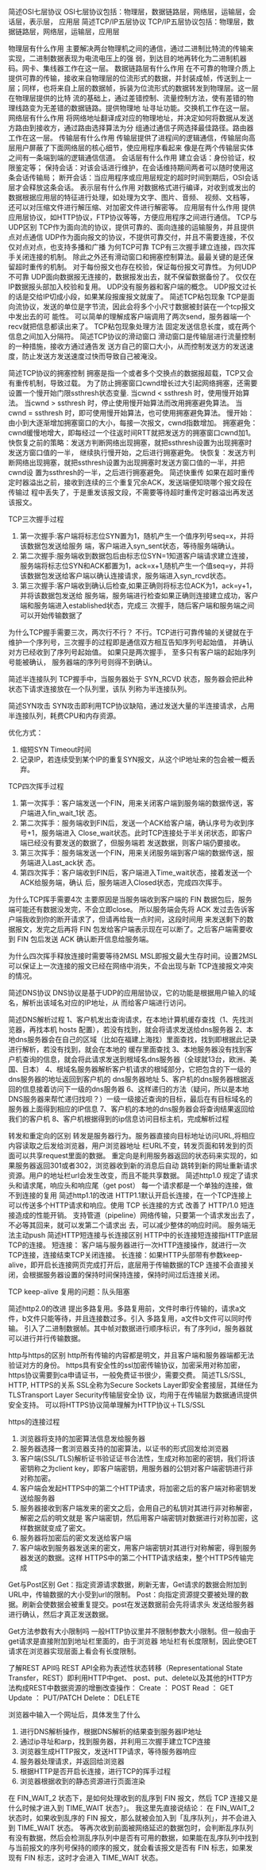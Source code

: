 简述OSI七层协议
OSI七层协议包括：物理层，数据链路层，网络层，运输层，会话层，表示层， 应用层
简述TCP/IP五层协议
TCP/IP五层协议包括：物理层，数据链路层，网络层，运输层，应用层

物理层有什么作用
主要解决两台物理机之间的通信，通过二进制比特流的传输来实现，二进制数据表现为电流电压上的强
弱，到达目的地再转化为二进制机器码。网卡、集线器工作在这一层。
数据链路层有什么作用
在不可靠的物理介质上提供可靠的传输，接收来自物理层的位流形式的数据，并封装成帧，传送到上一
层；同样，也将来自上层的数据帧，拆装为位流形式的数据转发到物理层。这一层在物理层提供的比特
流的基础上，通过差错控制、流量控制方法，使有差错的物理线路变为无差错的数据链路。提供物理地
址寻址功能。交换机工作在这一层。
网络层有什么作用
将网络地址翻译成对应的物理地址，并决定如何将数据从发送方路由到接收方，通过路由选择算法为分
组通过通信子网选择最佳路径。路由器工作在这一层。
传输层有什么作用
传输层提供了进程间的逻辑通信，传输层向高层用户屏蔽了下面网络层的核心细节，使应用程序看起来
像是在两个传输层实体之间有一条端到端的逻辑通信信道。
会话层有什么作用
建立会话：身份验证，权限鉴定等；
保持会话：对该会话进行维护，在会话维持期间两者可以随时使用这条会话传输局；
断开会话：当应用程序或应用层规定的超时时间到期后，OSI会话层才会释放这条会话。
表示层有什么作用
对数据格式进行编译，对收到或发出的数据根据应用层的特征进行处理，如处理为文字、图片、音频、
视频、文档等，还可以对压缩文件进行解压缩、对加密文件进行解密等。
应用层有什么作用
提供应用层协议，如HTTP协议，FTP协议等等，方便应用程序之间进行通信。
TCP与UDP区别
TCP作为面向流的协议，提供可靠的、面向连接的运输服务，并且提供点对点通信
UDP作为面向报文的协议，不提供可靠交付，并且不需要连接，不仅仅对点对点，也支持多播和广播
为何TCP可靠
TCP有三次握手建立连接，四次挥手关闭连接的机制。
除此之外还有滑动窗口和拥塞控制算法。最最关键的是还保留超时重传的机制。
对于每份报文也存在校验，保证每份报文可靠性。
为何UDP不可靠
UDP面向数据报无连接的，数据报发出去，就不保留数据备份了。
仅仅在IP数据报头部加入校验和复用。
UDP没有服务器和客户端的概念。
UDP报文过长的话是交给IP切成小段，如果某段报废报文就废了。
简述TCP粘包现象
TCP是面向流协议，发送的单位是字节流，因此会将多个小尺寸数据被封装在一个tcp报文中发出去的可
能性。
可以简单的理解成客户端调用了两次send，服务器端一个recv就把信息都读出来了。
TCP粘包现象处理方法
固定发送信息长度，或在两个信息之间加入分隔符。
简述TCP协议的滑动窗口
滑动窗口是传输层进行流量控制的一种措施，接收方通过通告发
送方自己的窗口大小，从而控制发送方的发送速度，防止发送方发送速度过快而导致自己被淹没。

简述TCP协议的拥塞控制
拥塞是指一个或者多个交换点的数据报超载，TCP又会有重传机制，导致过载。
为了防止拥塞窗口cwnd增长过大引起网络拥塞，还需要设置一个慢开始门限ssthresh状态变量. 当cwnd < ssthresh 时，使用慢开始算法。
当cwnd > ssthresh 时，停止使用慢开始算法而改用拥塞避免算法。
当cwnd = ssthresh 时，即可使用慢开始算法，也可使用拥塞避免算法。
慢开始：由小到大逐渐增加拥塞窗口的大小，每接一次报文，cwnd指数增加。
拥塞避免：cwnd缓慢地增大，即每经过一个往返时间RTT就把发送方的拥塞窗口cwnd加1。
快恢复之前的策略：发送方判断网络出现拥塞，就把ssthresh设置为出现拥塞时发送方窗口值的一半，
继续执行慢开始，之后进行拥塞避免。
快恢复：发送方判断网络出现拥塞，就把ssthresh设置为出现拥塞时发送方窗口值的一半，并把cwnd设
置为ssthresh的一半，之后进行拥塞避免。
简述快重传
如果在超时重传定时器溢出之前，接收到连续的三个重复冗余ACK，发送端便知晓哪个报文段在传输过
程中丢失了，于是重发该报文段，不需要等待超时重传定时器溢出再发送该报文。

TCP三次握手过程
1. 第一次握手:客户端将标志位SYN置为1，随机产生一个值序列号seq=x，并将该数据包发送给服务
端，客户端进入syn_sent状态，等待服务端确认。
2. 第二次握手:服务端收到数据包后由标志位SYN=1知道客户端请求建立连接，服务端将标志位SYN和ACK都置为1，ack=x+1,随机产生一个值seq=y，并将该数据包发送给客户端以确认连接请求，服务端进入syn_rcvd状态。
3. 第三次握手:客户端收到确认后检查,如果正确则将标志位ACK为1，ack=y+1，并将该数据包发送给
服务端，服务端进行检查如果正确则连接建立成功，客户端和服务端进入established状态，完成三
次握手，随后客户端和服务端之间可以开始传输数据了

为什么TCP握手需要三次，两次行不行？
不行。TCP进行可靠传输的关键就在于维护一个序列号，三次握手的过程即是通信双方相互告知序列号起始值， 并确认对方已经收到了序列号起始值。
如果只是两次握手， 至多只有客户端的起始序列号能被确认， 服务器端的序列号则得不到确认。

简述半连接队列
TCP握手中，当服务器处于 SYN_RCVD 状态，服务器会把此种状态下请求连接放在一个队列里，该队
列称为半连接队列。

简述SYN攻击
SYN攻击即利用TCP协议缺陷，通过发送大量的半连接请求，占用半连接队列，耗费CPU和内存资源。

优化方式：
1. 缩短SYN Timeout时间
2. 记录IP，若连续受到某个IP的重复SYN报文，从这个IP地址来的包会被一概丢弃。


TCP四次挥手过程
1. 第一次挥手：客户端发送一个FIN，用来关闭客户端到服务端的数据传送，客户端进入fin_wait_1状
态。
2. 第二次挥手：服务端收到FIN后，发送一个ACK给客户端，确认序号为收到序号+1，服务端进入
Close_wait状态。此时TCP连接处于半关闭状态，即客户端已经没有要发送的数据了，但服务端若
发送数据，则客户端仍要接收。
3. 第三次挥手：服务端发送一个FIN，用来关闭服务端到客户端的数据传送，服务端进入Last_ack状
态。
4. 第四次挥手：客户端收到FIN后，客户端进入Time_wait状态，接着发送一个ACK给服务端，确认
后，服务端进入Closed状态，完成四次挥手。

为什么TCP挥手需要4次
主要原因是当服务端收到客户端的 FIN 数据包后，服务端可能还有数据没发完，不会立即close。
所以服务端会先将 ACK 发过去告诉客户端我收到你的断开请求了，但请再给我一点时间，这段时间用
来发送剩下的数据报文，发完之后再将 FIN 包发给客户端表示现在可以断了。之后客户端需要收到 FIN
包后发送 ACK 确认断开信息给服务端。

为什么四次挥手释放连接时需要等待2MSL
MSL即报文最大生存时间。设置2MSL可以保证上一次连接的报文已经在网络中消失，不会出现与新
TCP连接报文冲突的情况。

简述DNS协议
DNS协议是基于UDP的应用层协议，它的功能是根据用户输入的域名，解析出该域名对应的IP地址，从
而给客户端进行访问。

简述DNS解析过程
1、客户机发出查询请求，在本地计算机缓存查找（1、先找浏览器，再找本机 hosts 配置），若没有找到，就会将请求发送给dns服务器
2、本地dns服务器会在自己的区域（比如在福建上海找）里面查找，找到即根据此记录进行解析，若没有找到，就会在本地的
缓存里面查找
3、本地服务器没有找到客户机查询的信息，就会将此请求发送到根域名dns服务器（全球就13台，欧洲、美国、日本）
4、根域名服务器解析客户机请求的根域部分，它把包含的下一级的dns服务器的地址返回到客户机的
dns服务器地址
5、客户机的dns服务器根据返回的信息接着访问下一级的dns服务器
6、这样递归的方法（疑问，所以是本地DNS服务器来帮忙递归找呗？）一级一级接近查询的目标，最后在有目标域名的服务器上面得到相应的IP信息
7、客户机的本地的dns服务器会将查询结果返回给我们的客户机
8、客户机根据得到的ip信息访问目标主机，完成解析过程


转发和重定向的区别
转发是服务器行为。服务器直接向目标地址访问URL,将相应内容读取之后发给浏览器，用户浏览器地址
栏URL不变，转发页面和转发到的页面可以共享request里面的数据。
重定向是利用服务器返回的状态码来实现的，如果服务器返回301或者302，浏览器收到新的消息后自动
跳转到新的网址重新请求资源。用户的地址栏url会发生改变，而且不能共享数据。
简述http1.0
规定了请求头和请求尾，响应头和响应尾（get post）
每一个请求都是一个单独的连接，做不到连接的复用
简述http1.1的改进
HTTP1.1默认开启长连接，在一个TCP连接上可以传送多个HTTP请求和响应。使用 TCP 长连接的方式
改善了 HTTP/1.0 短连接造成的性能开销。
支持管道（pipeline）网络传输，只要第一个请求发出去了，不必等其回来，就可以发第二个请求出
去，可以减少整体的响应时间。
服务端无法主动push
简述HTTP短连接与长连接区别
HTTP中的长连接短连接指HTTP底层TCP的连接。
短连接： 客户端与服务器进行一次HTTP连接操作，就进行一次TCP连接，连接结束TCP关闭连接。
长连接：如果HTTP头部带有参数keep-alive，即开启长连接网页完成打开后，底层用于传输数据的TCP
连接不会直接关闭，会根据服务器设置的保持时间保持连接，保持时间过后连接关闭。

TCP keep-alive 复用的问题：队头阻塞

简述http2.0的改进
提出多路复用。多路复用前，文件时串行传输的，请求a文件，b文件只能等待，并且连接数过多。引入
多路复用，a文件b文件可以同时传输。
引入了二进制数据帧。其中帧对数据进行顺序标识，有了序列id，服务器就可以进行并行传输数据。

http与https的区别
http所有传输的内容都是明文，并且客户端和服务器端都无法验证对方的身份。
https具有安全性的ssl加密传输协议，加密采用对称加密，
https协议需要到ca申请证书，一般免费证书很少，需要交费。
简述TLS/SSL, HTTP, HTTPS的关系
SSL全称为Secure Sockets Layer即安全套接层，其继任为TLSTransport Layer Security传输层安全协
议，均用于在传输层为数据通讯提供安全支持。
可以将HTTPS协议简单理解为HTTP协议＋TLS/SSL

https的连接过程
1. 浏览器将支持的加密算法信息发给服务器
2. 服务器选择一套浏览器支持的加密算法，以证书的形式回发给浏览器
3. 客户端(SSL/TLS)解析证书验证证书合法性，生成对称加密的密钥，我们将该密钥称之为client
key，即客户端密钥，用服务器的公钥对客户端密钥进行非对称加密。
4. 客户端会发起HTTPS中的第二个HTTP请求，将加密之后的客户端对称密钥发送给服务器
5. 服务器接收到客户端发来的密文之后，会用自己的私钥对其进行非对称解密，解密之后的明文就是
客户端密钥，然后用客户端密钥对数据进行对称加密，这样数据就变成了密文。
6. 服务器将加密后的密文发送给客户端
7. 客户端收到服务器发送来的密文，用客户端密钥对其进行对称解密，得到服务器发送的数据。这样
HTTPS中的第二个HTTP请求结束，整个HTTPS传输完成

Get与Post区别
Get：指定资源请求数据，刷新无害，Get请求的数据会附加到URL中，传输数据的大小受到url的限制。
Post：向指定资源提交要被处理的数据。刷新会使数据会被重复提交。post在发送数据前会先将请求头
发送给服务器进行确认，然后才真正发送数据。

Get方法参数有大小限制吗
一般HTTP协议里并不限制参数大小限制。但一般由于get请求是直接附加到地址栏里面的，由于浏览器
地址栏有长度限制，因此使GET请求在浏览器实现层面上看会有长度限制。

了解REST API吗
REST API全称为表述性状态转移（Representational State Transfer，REST）即利用HTTP中get、
post、put、delete以及其他的HTTP方法构成REST中数据资源的增删改查操作：
Create ： POST
Read ： GET
Update ： PUT/PATCH
Delete： DELETE

浏览器中输入一个网址后，具体发生了什么
1. 进行DNS解析操作，根据DNS解析的结果查到服务器IP地址
2. 通过ip寻址和arp，找到服务器，并利用三次握手建立TCP连接
3. 浏览器生成HTTP报文，发送HTTP请求，等待服务器响应
4. 服务器处理请求，并返回给浏览器
5. 根据HTTP是否开启长连接，进行TCP的挥手过程
6. 浏览器根据收到的静态资源进行页面渲染


在 FIN_WAIT_2 状态下，是如何处理收到的乱序到 FIN 报文，然后 TCP 连接又是什么时候才进入到 TIME_WAIT 状态?」。
我这里先直接说结论：
在 FIN_WAIT_2 状态时，如果收到乱序的 FIN 报文，那么就被会加入到「乱序队列」，并不会进入到 TIME_WAIT 状态。
等再次收到前面被网络延迟的数据包时，会判断乱序队列有没有数据，然后会检测乱序队列中是否有可用的数据，如果能在乱序队列中找到与当前报文的序列号保持的顺序的报文，就会看该报文是否有 FIN 标志，如果发现有 FIN 标志，这时才会进入 TIME_WAIT 状态。